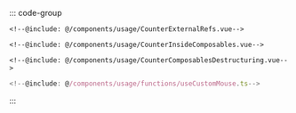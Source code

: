 
::: code-group
```vue twoslash [CounterExternalRefs.vue]
<!--@include: @/components/usage/CounterExternalRefs.vue-->
```

```vue twoslash [CounterInsideComposables.vue]
<!--@include: @/components/usage/CounterInsideComposables.vue-->
```

```vue twoslash [CounterComposablesDestructuring.vue]
<!--@include: @/components/usage/CounterComposablesDestructuring.vue-->
```

```ts twoslash include useCustomMouse [useCustomMouse.ts]
<!--@include: @/components/usage/functions/useCustomMouse.ts-->
```

:::
